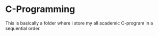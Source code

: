 # C-Programming
This is basically a folder where i store my all academic C-program in a sequential order.
